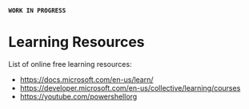 **`WORK IN PROGRESS`**

# Learning Resources
List of online free learning resources:

- https://docs.microsoft.com/en-us/learn/
- https://developer.microsoft.com/en-us/collective/learning/courses
- https://youtube.com/powershellorg
